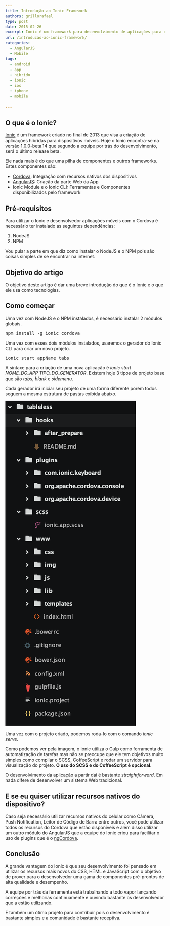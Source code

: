 ```yaml
---
title: Introdução ao Ionic Framework
authors: grillorafael
type: post
date: 2015-02-26
excerpt: Ionic é um framework para desenvolvimento de aplicações para dispositivos móveis que visa o desenvolvimento de apps híbridas e de rápido e fácil desenvolvimento. Este artigo irá dar uma breve introdução à ferramenta e como dar o primeiro passo com ela.
url: /introducao-ao-ionic-framework/
categories:
  - AngularJS
  - Mobile
tags:
  - android
  - app
  - hibrido
  - ionic
  - ios
  - iphone
  - mobile

---
```

## O que é o Ionic?

[Ionic][1] é um framework criado no final de 2013 que visa a criação de aplicações híbridas para dispositivos móveis. Hoje o Ionic encontra-se na versão 1.0.0-beta.14 que segundo a equipe por trás do desenvolvimento, será o último release beta.

Ele nada mais é do que uma pilha de componentes e outros frameworks. Estes componentes são:

  * [Cordova][2]: Integração com recursos nativos dos dispositivos
  * [AngularJS][3]: Criação da parte Web da App
  * Ionic Module e o Ionic CLI: Ferramentas e Componentes disponibilizados pelo framework

## Pré-requisitos

Para utilizar o Ionic e desenvolvedor aplicações móveis com o Cordova é necessário ter instalado as seguintes dependências:

  1. NodeJS
  2. NPM

Vou pular a parte em que diz como instalar o NodeJS e o NPM pois são coisas simples de se encontrar na internet.

## Objetivo do artigo

O objetivo deste artigo é dar uma breve introdução do que é o Ionic e o que ele usa como tecnologias.

## Como começar

Uma vez com NodeJS e o NPM instalados, é necessário instalar 2 módulos globais.

<pre class="lang-bash">npm install -g ionic cordova</pre>

Uma vez com esses dois módulos instalados, usaremos o gerador do Ionic CLI para criar um novo projeto.

<pre class="lang-bash">ionic start appName tabs</pre>

A sintaxe para a criação de uma nova aplicação é _ionic start NOME\_DO\_APP TIPO\_DO\_GENERATOR_. Existem hoje 3 tipos de projeto base que são _tabs_, _blank_ e _sidemenu_.

Cada gerador irá iniciar seu projeto de uma forma diferente porém todos seguem a mesma estrutura de pastas exibida abaixo.


![Ionic Folders](https://raw.githubusercontent.com/diegoeis/tableless-static-images/master/2015/02/Screen-Shot-2015-02-18-at-5.33.43-PM.png) 

Uma vez com o projeto criado, podemos roda-lo com o comando _ionic serve_.

Como podemos ver pela imagem, o ionic utiliza o Gulp como ferramenta de automatização de tarefas mas não se preocupe que ele tem objetivos muito simples como compilar o SCSS, CoffeeScript e rodar um servidor para visualização do projeto. **O uso do SCSS e do CoffeeScript é opcional.**

O desenvolvimento da aplicação a partir daí é bastante _straightforward_. Em nada difere de desenvolver um sistema Web tradicional.

## E se eu quiser utilizar recursos nativos do dispositivo?

Caso seja necessário utilizar recursos nativos do celular como Câmera, Push Notification, Leitor de Código de Barra entre outros, você pode utilizar todos os recursos do Cordova que estão disponíveis e além disso utilizar um outro módulo do AngularJS que a equipe do Ionic criou para facilitar o uso de plugins que é o [ngCordova][5].

## Conclusão

A grande vantagem do Ionic é que seu desenvolvimento foi pensado em utilizar os recursos mais novos do CSS, HTML e JavaScript com o objetivo de prover para o desenvolvedor uma gama de componentes pré-prontos de alta qualidade e desempenho.

A equipe por trás da ferramenta está trabalhando a todo vapor lançando correções e melhorias continuamente e ouvindo bastante os desenvolvedor que a estão utilizando.

É também um ótimo projeto para contribuir pois o desenvolvimento é bastante simples e a comunidade é bastante receptiva.

 [1]: http://ionicframework.com/
 [2]: http://cordova.apache.org/
 [3]: https://angularjs.org/
 [4]: https://raw.githubusercontent.com/diegoeis/tableless-static-images/master/2015/02/Screen-Shot-2015-02-18-at-5.33.43-PM.png
 [5]: http://ngcordova.com/